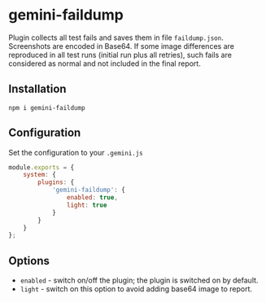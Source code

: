 # gemini-faildump

Plugin collects all test fails and saves them in file `faildump.json`. Screenshots are encoded in Base64.
If some image differences are reproduced in all test runs (initial run plus all retries), such fails are considered as
normal and not included in the final report.

## Installation

`npm i gemini-faildump`

## Configuration

Set the configuration to your `.gemini.js`

```js
module.exports = {
    system: {
        plugins: {
            'gemini-faildump': {
                enabled: true,
                light: true
            }
        }
    }
};
```

## Options

 - `enabled` - switch on/off the plugin; the plugin is switched on by default.
 - `light` - switch on this option to avoid adding base64 image to report.

